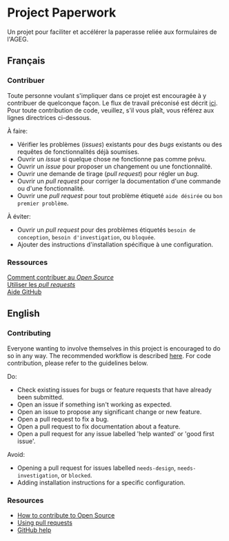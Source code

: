 # Project Paperwork

Un projet pour faciliter et accélérer la paperasse reliée aux formulaires de l'AGEG.

## Français

### Contribuer

Toute personne voulant s'impliquer dans ce projet est encouragée à y contribuer de quelconque façon. Le flux de travail préconisé est décrit [ici](https://docs.github.com/en/get-started/using-github/github-flow). Pour toute contribution de code, veuillez, s'il vous plaît, vous référez aux lignes directrices ci-dessous.  

À faire:  
* Vérifier les problèmes (*issues*) existants pour des *bugs* existants ou des requêtes de fonctionnalités déjà soumises.
* Ouvrir un *issue* si quelque chose ne fonctionne pas comme prévu.
* Ouvrir un *issue* pour proposer un changement ou une fonctionnalité.
* Ouvrir une demande de tirage (*pull request*) pour régler un *bug*.
* Ouvrir un *pull request* pour corriger la documentation d'une commande ou d'une fonctionnalité.
* Ouvrir une *pull request* pour tout problème étiqueté `aide désirée` ou `bon premier problème`.

À éviter:
* Ouvrir un *pull request* pour des problèmes étiquetés `besoin de conception`, `besoin d'investigation`, ou `bloquée`.
* Ajouter des instructions d'installation spécifique à une configuration.

### Ressources

[Comment contribuer au *Open Source*][]  
[Utiliser les *pull requests*][]  
[Aide GitHub][]  

## English

### Contributing

Everyone wanting to involve themselves in this project is encouraged to do so in any way. The recommended workflow is described [here](https://docs.github.com/en/get-started/using-github/github-flow). For code contribution, please refer to the guidelines below.

Do:
* Check existing issues for bugs or feature requests that have already been submitted.
* Open an issue if something isn't working as expected.
* Open an issue to propose any significant change or new feature.
* Open a pull request to fix a bug.
* Open a pull request to fix documentation about a feature.
* Open a pull request for any issue labelled 'help wanted' or 'good first issue'.

Avoid:
* Opening a pull request for issues labelled `needs-design`, `needs-investigation`, or `blocked`.
* Adding installation instructions for a specific configuration.

### Resources

- [How to contribute to Open Source][]  
- [Using pull requests][]  
- [GitHub help][]  


[Comment contribuer au *Open Source*]: https://opensource.guide/how-to-contribute/
[Utiliser les *pull requests*]: https://docs.github.com/en/free-pro-team@latest/github/collaborating-with-issues-and-pull-requests/about-pull-requests
[Aide GitHub]: https://docs.github.com/


[How to contribute to Open Source]: https://opensource.guide/how-to-contribute/
[Using pull requests]: https://docs.github.com/en/free-pro-team@latest/github/collaborating-with-issues-and-pull-requests/about-pull-requests
[GitHub help]: https://docs.github.com/

